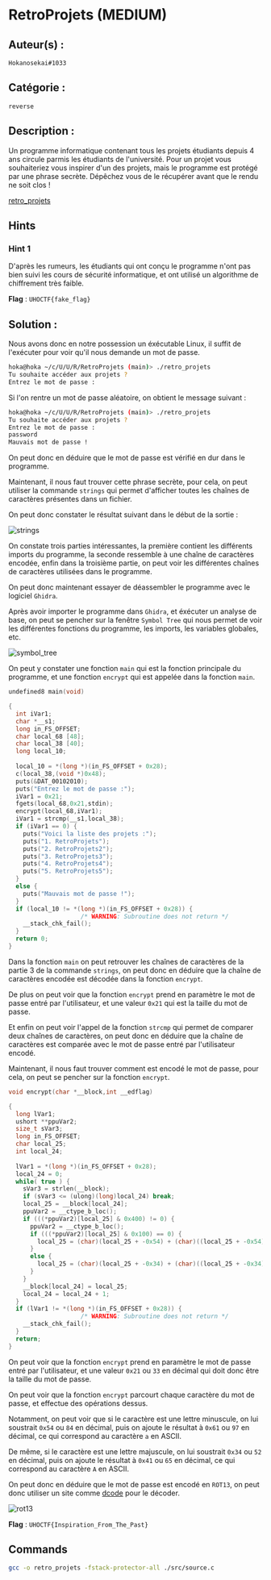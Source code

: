 # RetroProjets (MEDIUM)

## Auteur(s) :

`Hokanosekai#1033`

## Catégorie : 

`reverse`

## Description :

Un programme informatique contenant tous les projets étudiants depuis 4 ans circule parmis les étudiants de l'université. Pour un projet vous souhaiteriez vous inspirer d'un des projets, mais le programme est protégé par une phrase secrète. Dépêchez vous de le récupérer avant que le
rendu ne soit clos !

[retro_projets](./retro_projets)

## Hints

### Hint 1

D'après les rumeurs, les étudiants qui ont conçu le programme n'ont pas bien suivi les cours de sécurité informatique, et ont utilisé un algorithme de chiffrement très faible.

**Flag** : `UHOCTF{fake_flag}`

## Solution :

Nous avons donc en notre possession un éxécutable Linux, il suffit de l'exécuter pour voir qu'il nous demande un mot de passe.

```bash
hoka@hoka ~/c/U/U/R/RetroProjets (main)> ./retro_projets
Tu souhaite accéder aux projets ?
Entrez le mot de passe :
```

Si l'on rentre un mot de passe aléatoire, on obtient le message suivant :

```bash
hoka@hoka ~/c/U/U/R/RetroProjets (main)> ./retro_projets
Tu souhaite accéder aux projets ?
Entrez le mot de passe :
password
Mauvais mot de passe !
```

On peut donc en déduire que le mot de passe est vérifié en dur dans le programme.

Maintenant, il nous faut trouver cette phrase secrète, pour cela, on peut utiliser la commande `strings` qui permet d'afficher toutes les chaînes de caractères présentes dans un fichier.

On peut donc constater le résultat suivant dans le début de la sortie :

![strings](https://i.imgur.com/0YURKTi.png)

On constate trois parties intéressantes, la première contient les différents imports du programme, la seconde ressemble à une chaîne de caractères encodée, enfin dans la troisième partie, on peut voir les différentes chaînes de caractères utilisées dans le programme.

On peut donc maintenant essayer de déassembler le programme avec le logiciel `Ghidra`.

Après avoir importer le programme dans `Ghidra`, et éxécuter un analyse de base, on peut se pencher sur la fenêtre `Symbol Tree` qui nous permet de voir les différentes fonctions du programme, les imports, les variables globales, etc.

![symbol_tree](https://i.imgur.com/0tTeXj2.png)

On peut y constater une fonction `main` qui est la fonction principale du programme, et une fonction `encrypt` qui est appelée dans la fonction `main`.

```c
undefined8 main(void)

{
  int iVar1;
  char *__s1;
  long in_FS_OFFSET;
  char local_68 [48];
  char local_38 [40];
  long local_10;
  
  local_10 = *(long *)(in_FS_OFFSET + 0x28);
  c(local_38,(void *)0x48);
  puts(&DAT_00102010);
  puts("Entrez le mot de passe :");
  iVar1 = 0x21;
  fgets(local_68,0x21,stdin);
  encrypt(local_68,iVar1);
  iVar1 = strcmp(__s1,local_38);
  if (iVar1 == 0) {
    puts("Voici la liste des projets :");
    puts("1. RetroProjets");
    puts("2. RetroProjets2");
    puts("3. RetroProjets3");
    puts("4. RetroProjets4");
    puts("5. RetroProjets5");
  }
  else {
    puts("Mauvais mot de passe !");
  }
  if (local_10 != *(long *)(in_FS_OFFSET + 0x28)) {
                    /* WARNING: Subroutine does not return */
    __stack_chk_fail();
  }
  return 0;
}
```
Dans la fonction `main` on peut retrouver les chaînes de caractères de la partie 3 de la commande `strings`, on peut donc en déduire que la chaîne de caractères encodée est décodée dans la fonction `encrypt`.

De plus on peut voir que la fonction `encrypt` prend en paramètre le mot de passe entré par l'utilisateur, et une valeur `0x21` qui est la taille du mot de passe.

Et enfin on peut voir l'appel de la fonction `strcmp` qui permet de comparer deux chaînes de caractères, on peut donc en déduire que la chaîne de caractères  est comparée avec le mot de passe entré par l'utilisateur encodé.

Maintenant, il nous faut trouver comment est encodé le mot de passe, pour cela, on peut se pencher sur la fonction `encrypt`.

```c
void encrypt(char *__block,int __edflag)

{
  long lVar1;
  ushort **ppuVar2;
  size_t sVar3;
  long in_FS_OFFSET;
  char local_25;
  int local_24;
  
  lVar1 = *(long *)(in_FS_OFFSET + 0x28);
  local_24 = 0;
  while( true ) {
    sVar3 = strlen(__block);
    if (sVar3 <= (ulong)(long)local_24) break;
    local_25 = __block[local_24];
    ppuVar2 = __ctype_b_loc();
    if (((*ppuVar2)[local_25] & 0x400) != 0) {
      ppuVar2 = __ctype_b_loc();
      if (((*ppuVar2)[local_25] & 0x100) == 0) {
        local_25 = (char)(local_25 + -0x54) + (char)((local_25 + -0x54) / 0x1a) * -0x1a + 'a';
      }
      else {
        local_25 = (char)(local_25 + -0x34) + (char)((local_25 + -0x34) / 0x1a) * -0x1a + 'A';
      }
    }
    __block[local_24] = local_25;
    local_24 = local_24 + 1;
  }
  if (lVar1 != *(long *)(in_FS_OFFSET + 0x28)) {
                    /* WARNING: Subroutine does not return */
    __stack_chk_fail();
  }
  return;
}
```

On peut voir que la fonction `encrypt` prend en paramètre le mot de passe entré par l'utilisateur, et une valeur `0x21` ou `33` en décimal qui doit donc être la taille du mot de passe.

On peut voir que la fonction `encrypt` parcourt chaque caractère du mot de passe, et effectue des opérations dessus.

Notamment, on peut voir que si le caractère est une lettre minuscule, on lui soustrait `0x54` ou `84` en décimal, puis on ajoute le résultat à `0x61` ou `97` en décimal, ce qui correspond au caractère `a` en ASCII.

De même, si le caractère est une lettre majuscule, on lui soustrait `0x34` ou `52` en décimal, puis on ajoute le résultat à `0x41` ou `65` en décimal, ce qui correspond au caractère `A` en ASCII.

On peut donc en déduire que le mot de passe est encodé en `ROT13`, on peut donc utiliser un site comme [dcode](https://www.dcode.fr/chiffre-rot-13) pour le décoder.

![rot13](https://i.imgur.com/yof5JKa.png)


**Flag** : `UHOCTF{Inspiration_From_The_Past}`

## Commands

```bash
gcc -o retro_projets -fstack-protector-all ./src/source.c
```
